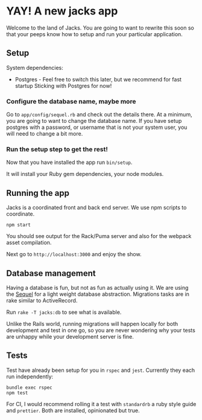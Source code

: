 # YAY! A new jacks app

Welcome to the land of Jacks. You are going to want to rewrite this soon so that
your peeps know how to setup and run your particular application.

## Setup

System dependencies:

* Postgres - Feel free to switch this later, but we recommend for fast startup
Sticking with Postgres for now!

### Configure the database name, maybe more

Go to `app/config/sequel.rb` and check out the details there. At a minimum,
you are going to want to change the database name. If you have setup postgres
with a password, or username that is not your system user, you will need to
change a bit more.

### Run the setup step to get the rest!

Now that you have installed the app run `bin/setup`.

It will install your Ruby gem dependencies, your node modules.

## Running the app

Jacks is a coordinated front and back end server. We use npm scripts to
coordinate.

    npm start

You should see output for the Rack/Puma server and also for the webpack asset
compilation.

Next go to `http://localhost:3000` and enjoy the show.

## Database management

Having a database is fun, but not as fun as actually using it. We are using the
[Sequel](https://sequel.jeremyevans.net/) for a light weight database 
abstraction. Migrations tasks are in rake similar to ActiveRecord.

Run `rake -T jacks:db` to see what is available.

Unlike the Rails world, running migrations will happen locally for both
development and test in one go, so you are never wondering why your tests are
unhappy while your development server is fine.

## Tests

Test have already been setup for you in `rspec` and `jest`. Currently they each
run independently:

    bundle exec rspec
    npm test

For CI, I would recommend rolling it a test with `standardrb` a ruby style guide
and `prettier`. Both are installed, opinionated but true.